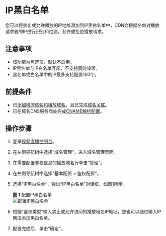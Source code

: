# IP黑白名单<a name="live_01_0050"></a>

您可以将禁止或允许播放的IP地址添加到IP黑白名单中，CDN会根据名单对播放请求者的IP进行识别和过滤，允许或拒绝播放请求。

## 注意事项<a name="section14916121593420"></a>

-   该功能为可选项，默认不启用。
-   IP黑名单与IP白名单互斥，不支持同时设置。
-   黑名单或白名单中的IP最多支持配置100个。

## 前提条件<a name="section38573451572"></a>

-   已[添加推流域名和播放域名](添加域名.md)，且已完成[域名关联](关联域名.md)。
-   已在域名DNS服务商处完成[CNAME解析配置](配置CNAME.md)。

## 操作步骤<a name="live01000303_section82280477454"></a>

1.  登录[视频直播控制台](https://console.huaweicloud.com/live)。
2.  在左侧导航树中选择“域名管理“，进入域名管理页面。
3.  在需要配置鉴权信息的播放域名行单击“管理“。
4.  在左侧导航树中选择“基本配置 \> 鉴权配置“。
5.  选择“IP黑白名单“，弹出“IP黑白名单”对话框，如[图1](#live01000303_fig1229631411313)所示。

    **图 1**  配置IP黑白名单<a name="live01000303_fig1229631411313"></a>  
    ![](figures/配置IP黑白名单.png "配置IP黑白名单")

6.  根据“鉴权类型”输入禁止或允许访问的播放域名IP地址，您也可以通过输入IP网段添加黑白名单。
7.  配置完成后，单击“确定“。

